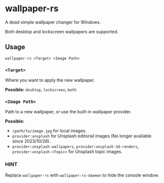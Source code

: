 # wallpaper-rs

A dead simple wallpaper changer for Windows.

Both desktop and lockscreen wallpapers are supported.

## Usage

```
wallpaper-rs <Target> <Image Path>
```

### `<Target>`

Where you want to apply the new wallpaper.

**Possible:** `desktop`, `lockscreen`, `both`

### `<Image Path>`

Path to a new wallpaper, or use the built-in wallpaper provider.

**Possible:**

- `/path/to/image.jpg` for local images.
- `provider:unsplash` for Unsplash editorial images (No longer available since 2023/10/28).
- `provider:unsplash-wallpapers`, `provider:unsplash-3d-renders`, `provider:unsplash-<Topic>` for Unsplash topic images.

### HINT

Replace `wallpaper-rs` with `wallpaper-rs-daemon` to hide the console window.
